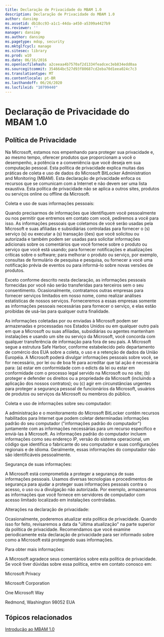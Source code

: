 ```yaml
---
title: Declaração de Privacidade do MBAM 1.0
description: Declaração de Privacidade do MBAM 1.0
author: dansimp
ms.assetid: db18cc93-a1c1-44da-a450-a5399a4427b9
ms.reviewer: ''
manager: dansimp
ms.author: dansimp
ms.pagetype: mdop, security
ms.mktglfcycl: manage
ms.sitesec: library
ms.prod: w10
ms.date: 06/16/2016
ms.openlocfilehash: a2ceeaa4b7570af2d1334feadcec3eb834edd0aa
ms.sourcegitcommit: 354664bc527d93f80687cd2eba70d1eea024c7c3
ms.translationtype: MT
ms.contentlocale: pt-BR
ms.lasthandoff: 06/26/2020
ms.locfileid: "10799440"
---
```

# Declaração de Privacidade do MBAM 1.0


## Política de Privacidade


Na Microsoft, estamos nos empenhando para proteger sua privacidade e, ao mesmo tempo, oferecer produtos que proporcionam a você o desempenho, a potência e a conveniência que você deseja em sua computação pessoal. Esta política de privacidade explica muitas das práticas de coleta e uso de dados do Microsoft BitLocker Administration and Monitoring (MBAM). Esta declaração de privacidade enfoca os recursos que se comunicam com a Internet e não devem ser uma lista exaustiva. Esta política de privacidade não se aplica a outros sites, produtos ou serviços online ou offline da Microsoft.

Coleta e uso de suas informações pessoais:

Quando precisarmos de informações que identifiquem você pessoalmente ou nos permitir que entremos em contato com você, pediremos a você para isso. As informações pessoais que coletamos de você serão usadas pela Microsoft e suas afiliadas e subsidiárias controladas para fornecer o (s) serviço (s) ou executar a (s) transação (ões) que você solicitou ou autorizada e também podem ser usadas para solicitar informações adicionais sobre os comentários que você fornece sobre o produto ou serviço que você está usando; para fornecer notificações e atualizações críticas sobre o software; para melhorar o produto ou serviço, por exemplo, consultas de formulário de pesquisa e pesquisa, ou fornecer a você uma notificação prévia de eventos ou para informá-lo sobre novas versões de produtos.

Exceto conforme descrito nesta declaração, as informações pessoais fornecidas por você não serão transferidas para terceiros sem o seu consentimento. Ocasionalmente, contratamos outras empresas para fornecer serviços limitados em nosso nome, como realizar análises estatísticas de nossos serviços. Forneceremos a essas empresas somente as informações pessoais necessárias para fornecer o serviço, e elas estão proibidas de usá-las para qualquer outra finalidade.

As informações coletadas por ou enviadas à Microsoft podem ser armazenadas e processadas nos Estados Unidos ou em qualquer outro país em que a Microsoft ou suas afiliadas, subsidiárias ou agentes mantenham instalações e usando um site ou serviço da Microsoft, você concorda com qualquer transferência de informação para fora de seu país. A Microsoft segue a estrutura Safe Harbor, conforme estabelecido pelo departamento de comércio dos EUA sobre a coleta, o uso e a retenção de dados da União Européia. A Microsoft poderá divulgar informações pessoais sobre você, se for necessário, por lei ou de boa fé para acreditar que tal ação é necessária para: (a) estar em conformidade com o edicts da lei ou estar em conformidade com o processo legal servido na Microsoft ou no site; (b) proteger e defender os direitos ou a propriedade da Microsoft (incluindo a aplicação dos nossos contratos); ou (c) agir em circunstâncias urgentes para proteger a segurança pessoal de funcionários da Microsoft, usuários de produtos ou serviços da Microsoft ou membros do público.

Coleta e uso de informações sobre seu computador:

A administração e o monitoramento do Microsoft BitLocker contêm recursos habilitados para Internet que podem coletar determinadas informações padrão do seu computador ("informações padrão do computador") juntamente com as informações necessárias para um recurso específico e enviá-las à Microsoft. As informações padrão do computador incluem informações como seu endereço IP, versão do sistema operacional, um código que identifica o fabricante do seu computador e suas configurações regionais e de idioma. Geralmente, essas informações do computador não são identificáveis pessoalmente.

Segurança de suas informações:

A Microsoft está comprometida a proteger a segurança de suas informações pessoais. Usamos diversas tecnologias e procedimentos de segurança para ajudar a proteger suas informações pessoais contra o acesso, o uso ou a divulgação não autorizada. Por exemplo, armazenamos as informações que você fornece em servidores de computador com acesso limitado localizado em instalações controladas.

Alterações na declaração de privacidade:

Ocasionalmente, poderemos atualizar esta política de privacidade. Quando isso for feito, revisaremos a data da "última atualização" na parte superior da política de privacidade. Recomendamos que você examine periodicamente esta declaração de privacidade para ser informado sobre como a Microsoft está protegendo suas informações.

Para obter mais informações:

A Microsoft agradece seus comentários sobre esta política de privacidade. Se você tiver dúvidas sobre essa política, entre em contato conosco em:

Microsoft Privacy

Microsoft Corporation

One Microsoft Way

Redmond, Washington 98052 EUA

## Tópicos relacionados


[Introdução ao MBAM 1.0](getting-started-with-mbam-10.md)

 

 





